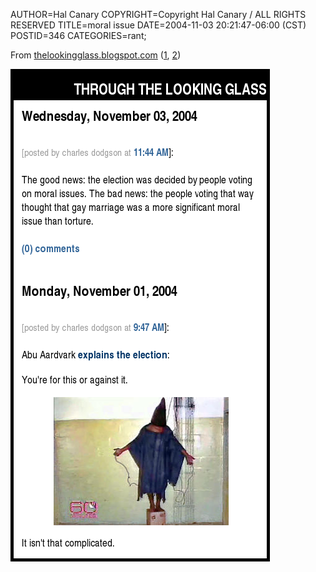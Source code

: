 AUTHOR=Hal Canary
COPYRIGHT=Copyright Hal Canary / ALL RIGHTS RESERVED
TITLE=moral issue
DATE=2004-11-03 20:21:47-06:00 (CST)
POSTID=346
CATEGORIES=rant;

From [thelookingglass.blogspot.com](http://thelookingglass.blogspot.com/) ([1](http://thelookingglass.blogspot.com/2004/11/abu-aardvark-explains-election-youre.html), [2](http://thelookingglass.blogspot.com/2004/11/good-news-election-was-decided-by.html))

![[moral issue]](/images/moral-issue.png)
